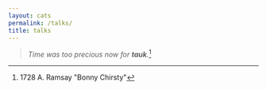 ```yaml
---
layout: cats
permalink: /talks/
title: talks
---
```


> *Time was too precious now for **tauk**.*[^1]

[^1]: 1728   A. Ramsay "Bonny Chirsty"

